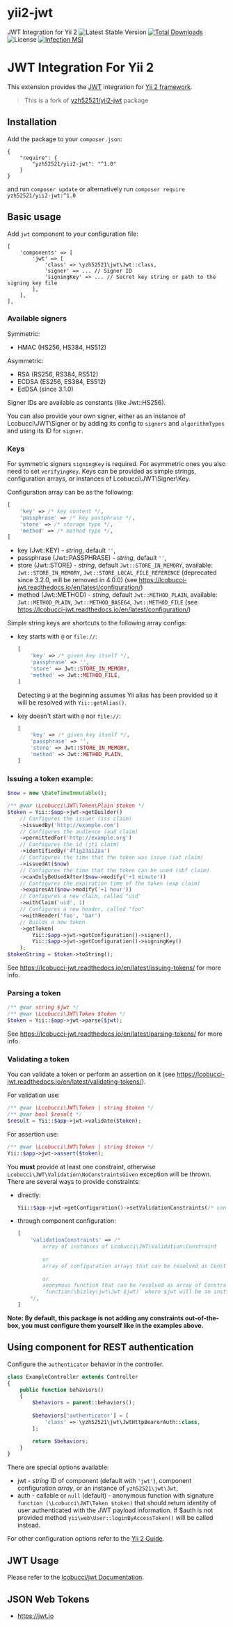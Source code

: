 # yii2-jwt
JWT Integration for Yii 2
![Latest Stable Version](https://img.shields.io/packagist/v/yzh52521/jwt.svg)
[![Total Downloads](https://img.shields.io/packagist/dt/yzh52521/jwt.svg)](https://packagist.org/packages/yzh52521/jwt)
![License](https://img.shields.io/packagist/l/yzh52521/jwt.svg)
[![Infection MSI](https://badge.stryker-mutator.io/github.com/yzh52521/yii2-jwt/master)](https://infection.github.io)

# JWT Integration For Yii 2

This extension provides the [JWT](https://github.com/lcobucci/jwt) integration for
[Yii 2 framework](https://www.yiiframework.com).

> This is a fork of [yzh52521/yii2-jwt](https://github.com/yzh52521/yii2-jwt) package

## Installation

Add the package to your `composer.json`:

    {
        "require": {
            "yzh52521/yii2-jwt": "^1.0"
        }
    }

and run `composer update` or alternatively run `composer require yzh52521/yii2-jwt:^1.0`

## Basic usage

Add `jwt` component to your configuration file:

    [
        'components' => [
            'jwt' => [
                'class' => \yzh52521\jwt\Jwt::class,
                'signer' => ... // Signer ID
                'signingKey' => ... // Secret key string or path to the signing key file
            ],
        ],
    ],


### Available signers

Symmetric:
- HMAC (HS256, HS384, HS512)

Asymmetric:
- RSA (RS256, RS384, RS512)
- ECDSA (ES256, ES384, ES512)
- EdDSA (since 3.1.0)

Signer IDs are available as constants (like Jwt::HS256).

You can also provide your own signer, either as an instance of Lcobucci\JWT\Signer or by adding its config to `signers`
and `algorithmTypes` and using its ID for `signer`.

### Keys

For symmetric signers `signingKey` is required. For asymmetric ones you also need to set `verifyingKey`. Keys can be
provided as simple strings, configuration arrays, or instances of Lcobucci\JWT\Signer\Key.

Configuration array can be as the following:

```php
[
    'key' => /* key content */,
    'passphrase' => /* key passphrase */,
    'store' => /* storage type */,
    'method' => /* method type */,
]
```

- key (Jwt::KEY) - _string_, default `''`,
- passphrase (Jwt::PASSPHRASE) - _string_, default `''`,
- store (Jwt::STORE) - _string_, default `Jwt::STORE_IN_MEMORY`,
  available: `Jwt::STORE_IN_MEMORY`, `Jwt::STORE_LOCAL_FILE_REFERENCE` (deprecated since 3.2.0, will be removed in 4.0.0)
  (see https://lcobucci-jwt.readthedocs.io/en/latest/configuration/)
- method (Jwt::METHOD) - _string_, default `Jwt::METHOD_PLAIN`,
  available: `Jwt::METHOD_PLAIN`, `Jwt::METHOD_BASE64`, `Jwt::METHOD_FILE`
  (see https://lcobucci-jwt.readthedocs.io/en/latest/configuration/)

Simple string keys are shortcuts to the following array configs:
- key starts with `@` or `file://`:
  ```php
  [
      'key' => /* given key itself */,
      'passphrase' => '',
      'store' => Jwt::STORE_IN_MEMORY,
      'method' => Jwt::METHOD_FILE,
  ]
  ```
  Detecting `@` at the beginning assumes Yii alias has been provided so it will be resolved with `Yii::getAlias()`.

- key doesn't start with `@` nor `file://`:
  ```php
  [
      'key' => /* given key itself */,
      'passphrase' => '',
      'store' => Jwt::STORE_IN_MEMORY,
      'method' => Jwt::METHOD_PLAIN,
  ]
  ```

### Issuing a token example:

```php
$now = new \DateTimeImmutable();

/** @var \Lcobucci\JWT\Token\Plain $token */
$token = Yii::$app->jwt->getBuilder()
    // Configures the issuer (iss claim)
    ->issuedBy('http://example.com')
    // Configures the audience (aud claim)
    ->permittedFor('http://example.org')
    // Configures the id (jti claim)
    ->identifiedBy('4f1g23a12aa')
    // Configures the time that the token was issue (iat claim)
    ->issuedAt($now)
    // Configures the time that the token can be used (nbf claim)
    ->canOnlyBeUsedAfter($now->modify('+1 minute'))
    // Configures the expiration time of the token (exp claim)
    ->expiresAt($now->modify('+1 hour'))
    // Configures a new claim, called "uid"
    ->withClaim('uid', 1)
    // Configures a new header, called "foo"
    ->withHeader('foo', 'bar')
    // Builds a new token
    ->getToken(
        Yii::$app->jwt->getConfiguration()->signer(),
        Yii::$app->jwt->getConfiguration()->signingKey()
    );
$tokenString = $token->toString();
```

See https://lcobucci-jwt.readthedocs.io/en/latest/issuing-tokens/ for more info.

### Parsing a token

```php
/** @var string $jwt */
/** @var \Lcobucci\JWT\Token $token */
$token = Yii::$app->jwt->parse($jwt);
```

See https://lcobucci-jwt.readthedocs.io/en/latest/parsing-tokens/ for more info.

### Validating a token

You can validate a token or perform an assertion on it (see https://lcobucci-jwt.readthedocs.io/en/latest/validating-tokens/).

For validation use:
```php
/** @var \Lcobucci\JWT\Token | string $token */                                      
/** @var bool $result */
$result = Yii::$app->jwt->validate($token);
```

For assertion use:
```php
/** @var \Lcobucci\JWT\Token | string $token */                                      
Yii::$app->jwt->assert($token);
```

You **must** provide at least one constraint, otherwise `Lcobucci\JWT\Validation\NoConstraintsGiven` exception will be
thrown. There are several ways to provide constraints:

- directly:
  ```php
  Yii::$app->jwt->getConfiguration()->setValidationConstraints(/* constaints here */);
  ```

- through component configuration:
  ```php
  [
      'validationConstraints' => /*
          array of instances of Lcobucci\JWT\Validation\Constraint
          
          or
          array of configuration arrays that can be resolved as Constraint instances
          
          or
          anonymous function that can be resolved as array of Constraint instances with signature
          `function(\bizley\jwt\Jwt $jwt)` where $jwt will be an instance of this component
      */,
  ]
  ```

**Note: By default, this package is not adding any constraints out-of-the-box, you must configure them yourself like
in the examples above.**

## Using component for REST authentication

Configure the `authenticator` behavior in the controller.

```php
class ExampleController extends Controller
{
    public function behaviors()
    {
        $behaviors = parent::behaviors();
        
        $behaviors['authenticator'] = [
            'class' => \yzh52521\jwt\JwtHttpBearerAuth::class,
        ];

        return $behaviors;
    }
}
```

There are special options available:
- jwt - _string_ ID of component (default with `'jwt'`), component configuration _array_, or an instance of `yzh52521\jwt\Jwt`,
- auth - callable or `null` (default) - anonymous function with signature `function (\Lcobucci\JWT\Token $token)` that
  should return identity of user authenticated with the JWT payload information. If $auth is not provided method
  `yii\web\User::loginByAccessToken()` will be called instead.

For other configuration options refer to the [Yii 2 Guide](https://www.yiiframework.com/doc/guide/2.0/en/rest-authentication).

## JWT Usage

Please refer to the [lcobucci/jwt Documentation](https://lcobucci-jwt.readthedocs.io/en/latest/).

## JSON Web Tokens

- https://jwt.io

